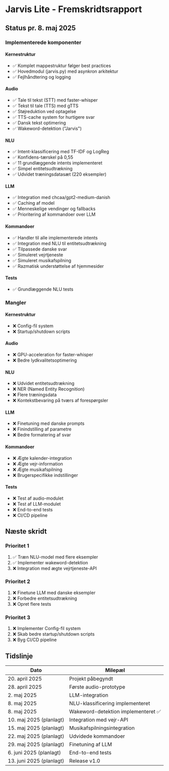 # Jarvis Lite - Fremskridtsrapport

## Status pr. 8. maj 2025

### Implementerede komponenter

#### Kernestruktur
- ✅ Komplet mappestruktur følger best practices
- ✅ Hovedmodul (jarvis.py) med asynkron arkitektur
- ✅ Fejlhåndtering og logging

#### Audio
- ✅ Tale til tekst (STT) med faster-whisper
- ✅ Tekst til tale (TTS) med gTTS
- ✅ Støjreduktion ved optagelse
- ✅ TTS-cache system for hurtigere svar
- ✅ Dansk tekst optimering
- ✅ Wakeword-detektion ("Jarvis")

#### NLU
- ✅ Intent-klassificering med TF-IDF og LogReg
- ✅ Konfidens-tærskel på 0,55
- ✅ 11 grundlæggende intents implementeret
- ✅ Simpel entitetsudtrækning
- ✅ Udvidet træningsdatasæt (220 eksempler)

#### LLM
- ✅ Integration med chcaa/gpt2-medium-danish
- ✅ Caching af model
- ✅ Menneskelige vendinger og fallbacks
- ✅ Prioritering af kommandoer over LLM

#### Kommandoer
- ✅ Handler til alle implementerede intents
- ✅ Integration med NLU til entitetsudtrækning
- ✅ Tilpassede danske svar
- ✅ Simuleret vejrtjeneste
- ✅ Simuleret musikafspilning
- ✅ Razmatisk understøttelse af hjemmesider

#### Tests
- ✅ Grundlæggende NLU tests

### Mangler

#### Kernestruktur
- ❌ Config-fil system
- ❌ Startup/shutdown scripts

#### Audio
- ❌ GPU-acceleration for faster-whisper
- ❌ Bedre lydkvalitetsoptimering

#### NLU
- ❌ Udvidet entitetsudtrækning
- ❌ NER (Named Entity Recognition)
- ❌ Flere træningsdata
- ❌ Kontekstbevaring på tværs af forespørgsler

#### LLM
- ❌ Finetuning med danske prompts
- ❌ Finindstilling af parametre
- ❌ Bedre formatering af svar

#### Kommandoer
- ❌ Ægte kalender-integration
- ❌ Ægte vejr-information 
- ❌ Ægte musikafspilning
- ❌ Brugerspecifikke indstillinger

#### Tests
- ❌ Test af audio-modulet
- ❌ Test af LLM-modulet
- ❌ End-to-end tests
- ❌ CI/CD pipeline

## Næste skridt

### Prioritet 1
1. ✅ Træn NLU-model med flere eksempler
2. ✅ Implementer wakeword-detektion
3. ❌ Integration med ægte vejrtjeneste-API

### Prioritet 2
1. ❌ Finetune LLM med danske eksempler
2. ❌ Forbedre entitetsudtrækning
3. ❌ Opret flere tests

### Prioritet 3
1. ❌ Implementer Config-fil system
2. ❌ Skab bedre startup/shutdown scripts
3. ❌ Byg CI/CD pipeline

## Tidslinje

| Dato | Milepæl |
|------|---------|
| 20. april 2025 | Projekt påbegyndt |
| 28. april 2025 | Første audio-prototype |
| 2. maj 2025 | LLM-integration |
| 8. maj 2025 | NLU-klassificering implementeret |
| 8. maj 2025 | Wakeword-detektion implementeret ✅ |
| 10. maj 2025 (planlagt) | Integration med vejr-API |
| 15. maj 2025 (planlagt) | Musikafspilningsintegration |
| 22. maj 2025 (planlagt) | Udvidede kommandoer |
| 29. maj 2025 (planlagt) | Finetuning af LLM |
| 6. juni 2025 (planlagt) | End-to-end tests |
| 13. juni 2025 (planlagt) | Release v1.0 | 